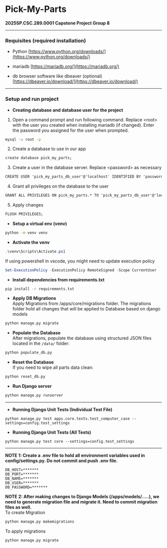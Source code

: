 # Pick-My-Parts
**2025SP.CSC.289.0001 Capstone Project Group 8**
___
### Requisites (required installation)
- Python
[https://www.python.org/downloads/](https://www.python.org/downloads/)

- mariadb
[https://mariadb.org/](https://mariadb.org/)

- db browser software like dbeaver (optional)
[https://dbeaver.io/download/](https://dbeaver.io/download/)

___
### Setup and run project
- **Creating database and database user for the project**
1. Open a command prompt and run following command. Replace \<root\> with the user you created when installing mariadb (if changed). Enter the password you assigned for the user when prompted.
```cmd
mysql -u root -p
```

2. Create a database to use in our app
```cmd
create database pick_my_parts;
```

3. Create a user in the database server. Replace \<password\> as necessary
```cmd
CREATE USER 'pick_my_parts_db_user'@'localhost' IDENTIFIED BY 'password';
```

4. Grant all privileges on the database to the user
```cmd
GRANT ALL PRIVILEGES ON pick_my_parts.* TO 'pick_my_parts_db_user'@'localhost';
```

5. Apply changes
```cmd
FLUSH PRIVILEGES;
```

- **Setup a virtual env (venv)**
```bash
python -m venv venv
```

- **Activate the venv**
```ps1
.\venv\Scripts\Activate.ps1
```

If using powershell in vscode, you might need to update execution policy
```ps1
Set-ExecutionPolicy -ExecutionPolicy RemoteSigned -Scope CurrentUser
```

- **Install dependencies from requirements.txt**
```bash
pip install -r requirements.txt
```

- **Apply DB Migrations**  
Apply Migrations from /apps/core/migrations folder. 
The migrations folder hold all changes that will be applied to Database based on django models
```bash
python manage.py migrate
```

- **Populate the Database**  
After migrations, populate the database using structured JSON files located in the `/data/` folder:
```bash
python populate_db.py
```

- **Reset the Database**  
If you need to wipe all parts data clean:
```bash
python reset_db.py
```

- **Run Django server**
```bash
python manage.py runserver
```

___
- **Running Django Unit Tests (Individual Test File)**
```commandline
python manage.py test apps.core.tests.test_computer_case --settings=config.test_settings
```
- **Running Django Unit Tests (All Tests)**
```commandline
python manage.py test core --settings=config.test_settings
```
___
**NOTE 1: Create a .env file to hold all environment variables used in config/settings.py. Do not commit and push .env file.**
```
DB_HOST=*******
DB_PORT=*******
DB_NAME=*******
DB_USER=*******
DB_PASSWORD=*******
```

**NOTE 2: After making changes to Django Models (/apps/models/.....), we need to generate migration file and migrate it. Need to commit migration files as well.**
\
To create Migration
```bash
python manage.py makemigrations
```
To apply migrations
```bash
python manage.py migrate
```
